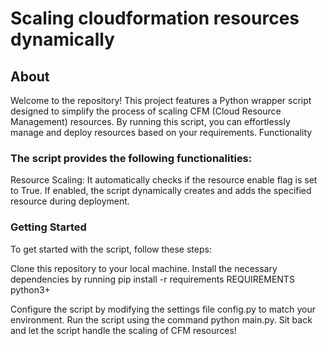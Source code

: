 # Scaling cloudformation resources dynamically

## About

Welcome to the repository! This project features a Python wrapper script designed to simplify the process of scaling CFM (Cloud Resource Management) resources. By running this script, you can effortlessly manage and deploy resources based on your requirements.
Functionality

### The script provides the following functionalities:
Resource Scaling: It automatically checks if the resource enable flag is set to True. If enabled, the script dynamically creates and adds the specified resource during deployment.

### Getting Started
To get started with the script, follow these steps:

Clone this repository to your local machine.
Install the necessary dependencies by running pip install -r requirements
  REQUIREMENTS
  python3+
  
Configure the script by modifying the settings file config.py to match your environment.
Run the script using the command python main.py.
Sit back and let the script handle the scaling of CFM resources!
